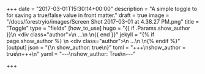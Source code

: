 +++
date = "2017-03-01T15:30:14+00:00"
description = "A simple toggle to for saving a true/false value in front matter."
draft = true
image = "/docs/forestryio/images/Screen Shot 2017-03-01 at 4.38.27 PM.png"
title = "Toggle"
type = "fields"
[how_to_use]
hugo = "{{ if .Params.show_author }}\n  <div class=\"author\">\n    ...\n  </div>\n{{ end }}"
jekyll = "{% if page.show_author %} \n  <div class=\"author\">\n    ...\n  </div>\n{% endif %}"
[output]
json = "{\n  show_author: true\n}"
toml = "+++\nshow_author = true\n+++\n"
yaml = "---\nshow_author: True\n---"

+++
